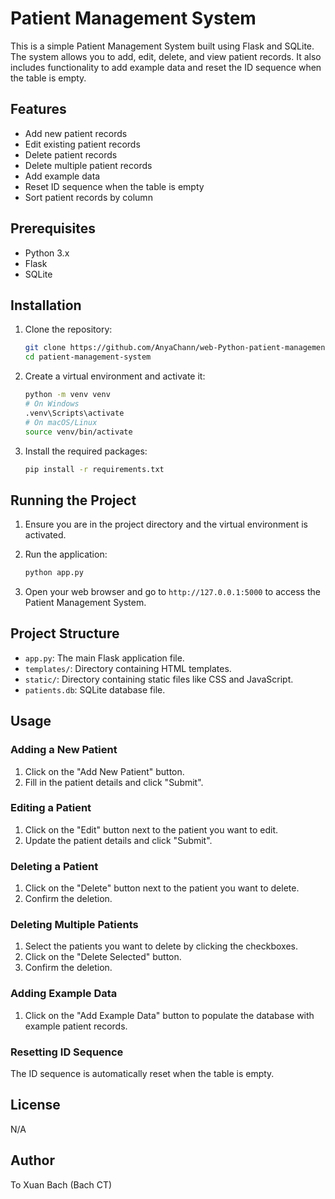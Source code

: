 # Patient Management System

This is a simple Patient Management System built using Flask and SQLite. The system allows you to add, edit, delete, and view patient records. It also includes functionality to add example data and reset the ID sequence when the table is empty.

## Features

- Add new patient records
- Edit existing patient records
- Delete patient records
- Delete multiple patient records
- Add example data
- Reset ID sequence when the table is empty
- Sort patient records by column

## Prerequisites

- Python 3.x
- Flask
- SQLite

## Installation

1. Clone the repository:
    ```sh
    git clone https://github.com/AnyaChann/web-Python-patient-management.git
    cd patient-management-system
    ```

2. Create a virtual environment and activate it:
    ```sh
    python -m venv venv
    # On Windows
    .venv\Scripts\activate
    # On macOS/Linux
    source venv/bin/activate
    ```

3. Install the required packages:
    ```sh
    pip install -r requirements.txt
    ```

## Running the Project

1. Ensure you are in the project directory and the virtual environment is activated.

2. Run the application:
    ```sh
    python app.py
    ```

3. Open your web browser and go to `http://127.0.0.1:5000` to access the Patient Management System.

## Project Structure

- `app.py`: The main Flask application file.
- `templates/`: Directory containing HTML templates.
- `static/`: Directory containing static files like CSS and JavaScript.
- `patients.db`: SQLite database file.

## Usage

### Adding a New Patient

1. Click on the "Add New Patient" button.
2. Fill in the patient details and click "Submit".

### Editing a Patient

1. Click on the "Edit" button next to the patient you want to edit.
2. Update the patient details and click "Submit".

### Deleting a Patient

1. Click on the "Delete" button next to the patient you want to delete.
2. Confirm the deletion.

### Deleting Multiple Patients

1. Select the patients you want to delete by clicking the checkboxes.
2. Click on the "Delete Selected" button.
3. Confirm the deletion.

### Adding Example Data

1. Click on the "Add Example Data" button to populate the database with example patient records.

### Resetting ID Sequence

The ID sequence is automatically reset when the table is empty.

## License

N/A

## Author

To Xuan Bach (Bach CT)